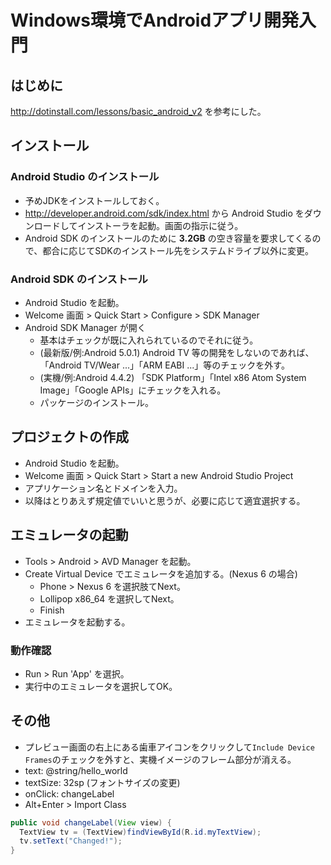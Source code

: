 Windows環境でAndroidアプリ開発入門
==================================

## はじめに
<http://dotinstall.com/lessons/basic_android_v2> を参考にした。

## インストール
### Android Studio のインストール
- 予めJDKをインストールしておく。
- <http://developer.android.com/sdk/index.html> から Android Studio をダウンロードしてインストーラを起動。画面の指示に従う。
- Android SDK のインストールのために **3.2GB** の空き容量を要求してくるので、都合に応じてSDKのインストール先をシステムドライブ以外に変更。

### Android SDK のインストール
- Android Studio を起動。
- Welcome 画面 > Quick Start > Configure > SDK Manager
- Android SDK Manager が開く
  - 基本はチェックが既に入れられているのでそれに従う。
  - (最新版/例:Android 5.0.1) Android TV 等の開発をしないのであれば、「Android TV/Wear ...」「ARM EABI ...」等のチェックを外す。
  - (実機/例:Android 4.4.2) 「SDK Platform」「Intel x86 Atom System Image」「Google APIs」にチェックを入れる。
  - パッケージのインストール。

## プロジェクトの作成
- Android Studio を起動。
- Welcome 画面 > Quick Start > Start a new Android Studio Project
- アプリケーション名とドメインを入力。
- 以降はとりあえず規定値でいいと思うが、必要に応じて適宜選択する。

## エミュレータの起動
- Tools > Android > AVD Manager を起動。
- Create Virtual Device でエミュレータを追加する。(Nexus 6 の場合)
  - Phone > Nexus 6 を選択肢てNext。
  - Lollipop x86_64 を選択してNext。
  - Finish
- エミュレータを起動する。

### 動作確認
- Run > Run 'App' を選択。
- 実行中のエミュレータを選択してOK。

## その他
- プレビュー画面の右上にある歯車アイコンをクリックして`Include Device Frames`のチェックを外すと、実機イメージのフレーム部分が消える。
- text: @string/hello_world
- textSize: 32sp (フォントサイズの変更)
- onClick: changeLabel
- Alt+Enter > Import Class

```java
public void changeLabel(View view) {
  TextView tv = (TextView)findViewById(R.id.myTextView);
  tv.setText("Changed!");
}
```
